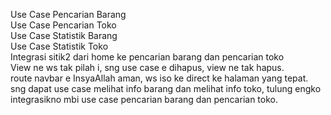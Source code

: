 Use Case Pencarian Barang <br>
Use Case Pencarian Toko<br>
Use Case Statistik Barang<br>
Use Case Statistik Toko<br>
Integrasi sitik2 dari home ke pencarian barang dan pencarian toko<br>
View ne ws tak pilah i, sng use case e dihapus, view ne tak hapus.<br>
route navbar e InsyaAllah aman, ws iso ke direct ke halaman yang tepat.<br>
sng dapat use case melihat info barang dan melihat info toko, tulung engko integrasikno mbi use case pencarian barang dan pencarian toko.

